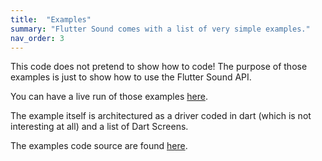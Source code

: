```yaml
---
title:  "Examples"
summary: "Flutter Sound comes with a list of very simple examples."
nav_order: 3
---
```


This code does not pretend to show how to code! The purpose of those examples is just to show how to use the Flutter Sound API.

You can have a live run of those examples [here](/tau/fs/live/index.html).

The example itself is architectured as a driver coded in dart (which is not interesting at all)
and a list of Dart Screens. 

The examples code source are found [here](https://github.com/Canardoux/flutter_sound/tree/master/example/lib).